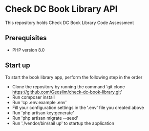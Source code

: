 # Check DC Book Library API

This repository holds Check DC Book Library Code Assessment

## Prerequisites

- PHP version 8.0

## Start up

To start the book library app, perform the following step in the order

- Clone the repository by running the command 'git clone https://github.com/Geoslim/check-dc-book-library.git'
- Run composer install
- Run 'cp .env.example .env'
- Fill your configuration settings in the '.env' file you created above
- Run 'php artisan key:generate'
- Run 'php artisan migrate --seed'
- Run './vendor/bin/sail up' to startup the application

